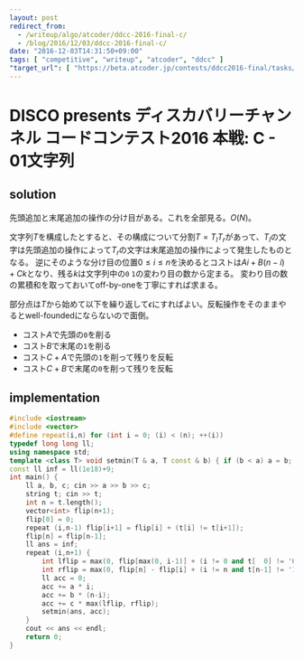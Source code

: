 ```yaml
---
layout: post
redirect_from:
  - /writeup/algo/atcoder/ddcc-2016-final-c/
  - /blog/2016/12/03/ddcc-2016-final-c/
date: "2016-12-03T14:31:50+09:00"
tags: [ "competitive", "writeup", "atcoder", "ddcc" ]
"target_url": [ "https://beta.atcoder.jp/contests/ddcc2016-final/tasks/ddcc_2016_final_c" ]
---
```


# DISCO presents ディスカバリーチャンネル コードコンテスト2016 本戦: C - 01文字列

## solution

先頭追加と末尾追加の操作の分け目がある。これを全部見る。$O(N)$。

文字列$T$を構成したとすると、その構成について分割$T = T_l T_r$があって、$T_l$の文字は先頭追加の操作によって$T_r$の文字は末尾追加の操作によって発生したものとなる。
逆にそのような分け目の位置$0 \le i \le n$を決めるとコストは$Ai + B(n-i) + Ck$となり、残る$k$は文字列中の`0` `1`の変わり目の数から定まる。
変わり目の数の累積和を取っておいてoff-by-oneを丁寧にすれば求まる。


部分点は$T$から始めて以下を繰り返して$\epsilon$にすればよい。反転操作をそのままやるとwell-foundedにならないので面倒。

-   コスト$A$で先頭の`0`を削る
-   コスト$B$で末尾の`1`を削る
-   コスト$C+A$で先頭の`1`を削って残りを反転
-   コスト$C+B$で末尾の`0`を削って残りを反転

## implementation

``` c++
#include <iostream>
#include <vector>
#define repeat(i,n) for (int i = 0; (i) < (n); ++(i))
typedef long long ll;
using namespace std;
template <class T> void setmin(T & a, T const & b) { if (b < a) a = b; }
const ll inf = ll(1e18)+9;
int main() {
    ll a, b, c; cin >> a >> b >> c;
    string t; cin >> t;
    int n = t.length();
    vector<int> flip(n+1);
    flip[0] = 0;
    repeat (i,n-1) flip[i+1] = flip[i] + (t[i] != t[i+1]);
    flip[n] = flip[n-1];
    ll ans = inf;
    repeat (i,n+1) {
        int lflip = max(0, flip[max(0, i-1)] + (i != 0 and t[  0] != '0'));
        int rflip = max(0, flip[n] - flip[i] + (i != n and t[n-1] != '1'));
        ll acc = 0;
        acc += a * i;
        acc += b * (n-i);
        acc += c * max(lflip, rflip);
        setmin(ans, acc);
    }
    cout << ans << endl;
    return 0;
}
```
